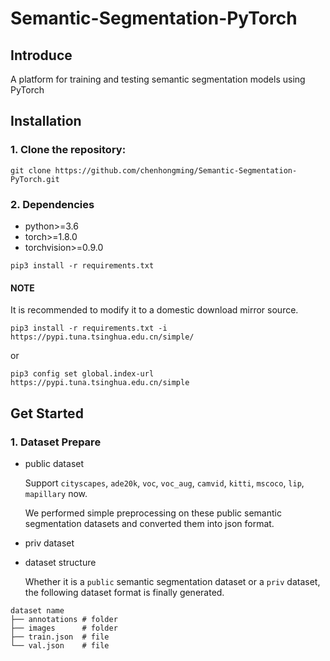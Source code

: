 # Semantic-Segmentation-PyTorch

## Introduce  
A platform for training and testing semantic segmentation models using PyTorch  
## Installation  
### 1. Clone the repository:  
```
git clone https://github.com/chenhongming/Semantic-Segmentation-PyTorch.git
```  
### 2. Dependencies  
* python>=3.6
* torch>=1.8.0
* torchvision>=0.9.0
```
pip3 install -r requirements.txt
```  
#### NOTE  
It is recommended to modify it to a domestic download mirror source.
```
pip3 install -r requirements.txt -i https://pypi.tuna.tsinghua.edu.cn/simple/
```  
or 
```
pip3 config set global.index-url https://pypi.tuna.tsinghua.edu.cn/simple
```  
## Get Started  

### 1. Dataset Prepare  

* public dataset  

  Support `cityscapes`, `ade20k`, `voc`, `voc_aug`, `camvid`, `kitti`, `mscoco`, `lip`, `mapillary` now. 

  We performed simple preprocessing on these public semantic segmentation datasets and converted them into json format.  
  
* priv dataset  

* dataset structure

  Whether it is a `public` semantic segmentation dataset or a `priv` dataset, the following dataset format is finally generated.

```
dataset name
├── annotations # folder
├── images      # folder
├── train.json  # file
└── val.json    # file
```
